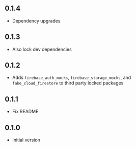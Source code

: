 ## 0.1.4
- Dependency upgrades

## 0.1.3
- Also lock dev dependencies

## 0.1.2
- Adds `firebase_auth_mocks`, `firebase_storage_mocks`, and `fake_cloud_firestore` to third party locked packages

## 0.1.1
- Fix README

## 0.1.0
- Initial version
